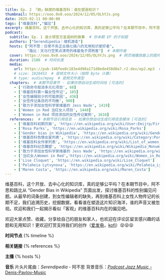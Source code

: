 ```yaml
---
title: Ep. 2 「她」缺席的维基百科：谁在塑造知识？
thumbnail: https://ooo.0x0.ooo/2024/12/05/OLhYJs.png
date: 2025-02-11 00:00:00
tags: ["维基百科","偏见"]
excerpt: 维基百科，这个开放、去中心化的知识库，真的足够公平吗？在本期节目中，阿不思和路比从 “Gender Bias in Wikipedia” 页面出发，探讨维基百科的性别偏见问题。从最早的词条创建，到女性编辑者的缺失，再到维基百科上女性人物传记的长期不足，我们追溯历史，挖掘数据，看看谁在塑造这片知识海洋，谁的声音又被忽视。欢迎和我们一起揭示看似「客观」的维基百科内在的偏见吧。
podcast:
  subtitle: Ep. 1 波士顿官方圣诞树的故事  # 你本期 EP 的子标题
  authors: ["Serendipedia｜维机游走"]
  hosts: ["阿不思：日常不务正业搞七搞八的无用知识爱好者", 
          "路比：天马行空笑点清奇的维基兔子洞熟客"]  # 本期作者
  cover: https://ooo.0x0.ooo/2024/12/05/OLhYJs.png  # 网页端播放器上的图片
  duration: 2186  # 时间长度
  media:
    url: https://pub-146fee8c183e4d98a171d0ede458d0a7.r2.dev/ep2.mp3  # 音频文件
    # size: 1020453  # 音频文件大小（按照 Byte 计算）
    # type: audio/mpeg  # 音频文件类型
  chapters:  # 本期节目章节 - 如果你想自动生成时间线 [可选的]
    - ['行政命令取消多元化项目', 68]
    - ['维基百科第一篇女性传记', 185]
    - ['女性编辑较少的可能原因', 436]
    - ['女性传记条目的不均衡', 900]
    - ['致力于添加女性科学家维基的 Jess Wade', 1419]
    - ['Women in Red 当红女人项目', 1448]
    - ['Women in Red 项目添加的女性传记案例', 1616]
  references:  # 本期节目引用信息 - 如果你想自动生成引用信息模块 [可选的]
    - ['维基百科初期页面', 'https://en.wikipedia.org/wiki/User:Emijrp/FirstPages']
    - ['Rosa Parks', 'https://en.wikipedia.org/wiki/Rosa_Parks']
    - ['Gender bias in Wikipedia', 'https://en.wikipedia.org/wiki/Gender_bias_on_Wikipedia']
    - ['维基百科色情女星列表', 'https://en.wikipedia.org/wiki/Category:Pornographic_film_actresses']
    - ['维基百科女作家列表', 'https://en.wikipedia.org/wiki/List_of_women_writers']
    - ['维基百科纪念雕塑', 'https://en.wikipedia.org/wiki/Wikipedia_Monument']
    - ['致力于添加女性科学家维基的 Jess Wade', 'https://en.wikipedia.org/wiki/Jess_Wade']
    - ['当红女人Women in Red','https://en.wikipedia.org/wiki/Women_in_Red']
    - ['Lise Cloquet', 'https://en.wikipedia.org/wiki/Lise_Cloquet']
    - ['Pelaheia Lytvynova', 'https://en.wikipedia.org/wiki/Pelaheia_Lytvynova']
    - ['Maren Costa', 'https://en.wikipedia.org/wiki/Maren_Costa']
---
```


维基百科，这个开放、去中心化的知识库，真的足够公平吗？在本期节目中，阿不思和路比从 “Gender Bias in Wikipedia” 页面出发，探讨维基百科的性别偏见问题。从最早的词条创建，到女性编辑者的缺失，再到维基百科上女性人物传记的长期不足，我们追溯历史，挖掘数据，看看谁在塑造这片知识海洋，谁的声音又被忽视。欢迎和我们一起揭示看似「客观」的维基百科内在的偏见吧。

欢迎大家点赞、收藏，分享给自己的朋友和家人，也欢迎在评论区留言感兴趣的话题和无用知识！更欢迎打赏支持我们的创作（[爱发电](https://afdian.com/a/serendipedia)，[kofi](https://ko-fi.com/D1D6176UJN)）😝😝😝

**时间节点**
{% timeline %}

**相关链接**
{% references %}

**主播**
{% hosts %}

**音乐**
片头片尾曲：_Serendipedia_ - 阿不思
背景音乐：[_Podcast Jazz Music_ - Denis-Pavlov-Music](https://pixabay.com/music/traditional-jazz-podcast-jazz-music-168726/)
